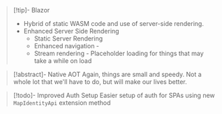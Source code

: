 > [!tip]- Blazor
> - Hybrid of static WASM code and use of server-side rendering.
> - Enhanced Server Side Rendering
>	- Static Server Rendering
>	- Enhanced navigation -
>	- Stream rendering - Placeholder loading for things that may take a while on load

> [!abstract]- Native AOT
> Again, things are small and speedy. Not a whole lot that we'll have to do, but will make our lives better.

>[!todo]- Improved Auth Setup
> Easier setup of auth for SPAs using new ```MapIdentityApi``` extension method


